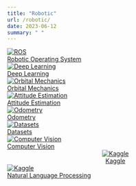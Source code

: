 ```yaml
---
title: "Robotic"
url: /robotic/
date: 2023-06-12
summary: " "
---
```



<div class="robotic-section-container">
  <div class="robotic-section">
    <a href="/ros/" class="robotic-section-link">
      <div class="robotic-section-content">
        <img src="/ros.png" alt="ROS">
        <div class="robotic-section-content-h2">Robotic Operating System</div class="robotic-section-content-h2">
      </div>
    </a>
  </div>
  
  <div class="robotic-section">
    <a href="/deep-learning/" class="robotic-section-link">
      <div class="robotic-section-content">
        <img src="/deep-learning-image.png" alt="Deep Learning">
        <div class="robotic-section-content-h2">Deep Learning</div class="robotic-section-content-h2">
      </div>
    </a>
  </div>

  <div class="robotic-section">
    <a href="/orbital-mechanics/" class="robotic-section-link">
      <div class="robotic-section-content">
        <img src="/orbital-mechanics.png" alt="Orbital Mechanics">
        <div class="robotic-section-content-h2">Orbital Mechanics</div class="robotic-section-content-h2">
      </div>
    </a>
  </div>

  <div class="robotic-section">
    <a href="/attitude-estimation/" class="robotic-section-link">
      <div class="robotic-section-content">
        <img src="/attitude.png" alt="Attitude Estimation">
        <div class="robotic-section-content-h2">Attitude Estimation</div class="robotic-section-content-h2">
      </div>
    </a>
  </div>
  
  <div class="robotic-section">
    <a href="/odometry/" class="robotic-section-link">
      <div class="robotic-section-content">
        <img src="/odometry.png" alt="Odometry">
        <div class="robotic-section-content-h2">Odometry</div class="robotic-section-content-h2">
      </div>
    </a>
  </div>
  
  <div class="robotic-section">
    <a href="/datasets/" class="robotic-section-link">
      <div class="robotic-section-content">
        <img src="/datasets.png" alt="Datasets">
        <div class="robotic-section-content-h2">Datasets</div class="robotic-section-content-h2">
      </div>
    </a>
  </div>

  <div class="robotic-section">
    <a href="/computer-vision/" class="robotic-section-link">
      <div class="robotic-section-content">
        <img src="/computer-vision.png" alt="Computer Vision">
        <div class="robotic-section-content-h2">Computer Vision</div class="robotic-section-content-h2">
      </div>
    </a>
  </div>

<div class="robotic-section">
  <a href="/kaggle/" class="robotic-section-link">
    <div class="robotic-section-content" style="display: flex; flex-direction: column; align-items: center;">
      <img src="/Kaggle_logo.png" style="margin: auto;" alt="Kaggle">
      <div class="robotic-section-content-h2">Kaggle</div>
    </div>
  </a>
</div>
    <div class="robotic-section">
    <a href="/nlp/" class="robotic-section-link">
      <div class="robotic-section-content">
        <img src="/nlp.png" alt="Kaggle">
        <div class="robotic-section-content-h2">Natural Language Processing</div class="robotic-section-content-h2">
      </div>
    </a>
  </div>
</div>